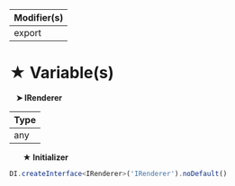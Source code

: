 | Modifier(s)                            |
|----------------------------------------|
| export |

# &#9733; Variable(s)

&nbsp;&nbsp; **&#10148; IRenderer**

| Type                        |
|-----------------------------|
| any |

&nbsp;&nbsp;&nbsp;&nbsp;&nbsp; **&#9733; Initializer**

```ts
DI.createInterface<IRenderer>('IRenderer').noDefault()
```